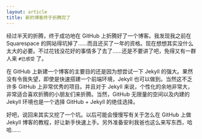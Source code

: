 ```yaml
---
layout: article
title: 新的博客终于折腾完了
---
```


经过半天的折腾，终于成功地在 GitHub 上折腾好了一个博客。我发现我之前在 Squarespace 的网站得坑掉了……而且还买了一年的资格。现在想想其实没什么太大的必要。不过花钱没花好的事情多了去了……还是不要讲了吧，免得又有一群人来 `#已感受` 了。

在 GitHub 上新建一个博客的主要目的还是因为想尝试一下 Jekyll 的强大。果然没有令我失望，即使是快速搭建一个前端环境，Jekyll 也可以做到。当然这不乏许多 GitHub 上非常优秀的项目。并且对于 Jekyll 来说，个性化的余地非常大，非常适合喜欢折腾的小朋友们来折腾。当然，GitHub 无限量的空间以及内建的 Jekyll 环境也是一个选择 GitHub + Jekyll 的绝佳选择。

好吧，说回来其实又挖了一个坑。以后可能会慢慢写有关于怎么在 GitHub 上做 Jekyll 博客的教程，好让新手快速上手。另外准备安利我爸也这么来写东西，哈哈……